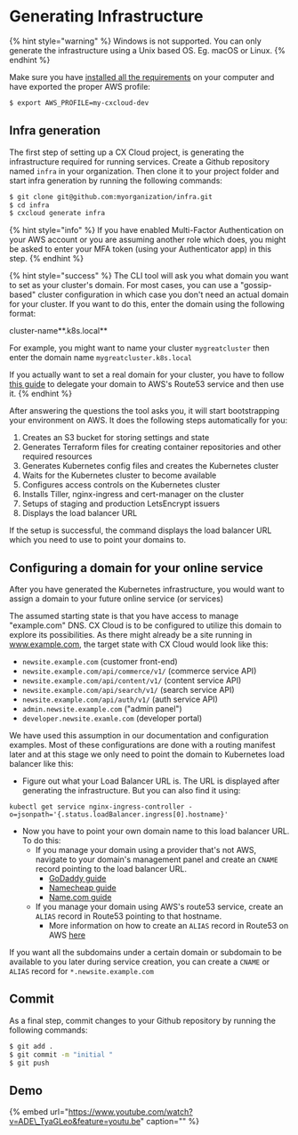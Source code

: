 # Generating Infrastructure

{% hint style="warning" %}
Windows is not supported. You can only generate the infrastructure using a Unix based OS. Eg. macOS or Linux.
{% endhint %}

Make sure you have [installed all the requirements](../getting-started/prepare-your-environment.md) on your computer and have exported the proper AWS profile:

```bash
$ export AWS_PROFILE=my-cxcloud-dev
```

## Infra generation

The first step of setting up a CX Cloud project, is generating the infrastructure required for running services. Create a Github repository named `infra` in your organization. Then clone it to your project folder and start infra generation by running the following commands:

```bash
$ git clone git@github.com:myorganization/infra.git
$ cd infra
$ cxcloud generate infra
```

{% hint style="info" %}
If you have enabled Multi-Factor Authentication on your AWS account or you are assuming another role which does, you might be asked to enter your MFA token \(using your Authenticator app\) in this step.
{% endhint %}

{% hint style="success" %}
The CLI tool will ask you what domain you want to set as your cluster's domain. For most cases, you can use a "gossip-based" cluster configuration in which case you don't need an actual domain for your cluster. If you want to do this, enter the domain using the following format:

cluster-name**.k8s.local**

For example, you might want to name your cluster `mygreatcluster` then enter the domain name `mygreatcluster.k8s.local` 

If you actually want to set a real domain for your cluster, you have to follow [this guide](../guidelines-for-custom-services/domains-for-kubernetes.md) to delegate your domain to AWS's Route53 service and then use it.
{% endhint %}

After answering the questions the tool asks you, it will start bootstrapping your environment on AWS. It does the following steps automatically for you:

1. Creates an S3 bucket for storing settings and state
2. Generates Terraform files for creating container repositories and other required resources
3. Generates Kubernetes config files and creates the Kubernetes cluster
4. Waits for the Kubernetes cluster to become available
5. Configures access controls on the Kubernetes cluster
6. Installs Tiller, nginx-ingress and cert-manager on the cluster
7. Setups of staging and production LetsEncrypt issuers
8. Displays the load balancer URL

If the setup is successful, the command displays the load balancer URL which you need to use to point your domains to.

## Configuring a domain for your online service <a id="configuring-a-domain-for-your-online-service"></a>

After you have generated the Kubernetes infrastructure, you would want to assign a domain to your future online service \(or services\)

The assumed starting state is that you have access to manage  "example.com" DNS. CX Cloud is to be configured to utilize this domain to explore its possibilities. As there might already be a site running in www.example.com, the target state with CX Cloud would look like this:

* `newsite.example.com` \(customer front-end\)
* `newsite.example.com/api/commerce/v1/` \(commerce service API\)
* `newsite.example.com/api/content/v1/` \(content service API\)
* `newsite.example.com/api/search/v1/` \(search service API\)
* `newsite.example.com/api/auth/v1/` \(auth service API\)
* `admin.newsite.example.com` \("admin panel"\)
* `developer.newsite.examle.com` \(developer portal\)

We have used this assumption in our documentation and configuration examples. Most of these configurations are done with a routing manifest later and at this stage we only need to point the domain to Kubernetes load balancer like this:

* Figure out what your Load Balancer URL is. The URL is displayed after generating the infrastructure. But you can also find it using:

```text
kubectl get service nginx-ingress-controller -o=jsonpath='{.status.loadBalancer.ingress[0].hostname}'
```

* Now you have to point your own domain name to this load balancer URL. To do this:
  * If you manage your domain using a provider that's not AWS, navigate to your domain's management panel and create an `CNAME` record pointing to the load balancer URL.
    * [GoDaddy guide](https://fi.godaddy.com/help/add-a-cname-record-19236)
    * [Namecheap guide](https://www.namecheap.com/support/knowledgebase/article.aspx/9646/2237/how-can-i-set-up-a-cname-record-for-my-domain)
    * [Name.com guide](https://www.name.com/support/articles/115004895548-Adding-a-CNAME-Record)
  * If you manage your domain using AWS's route53 service, create an `ALIAS` record in Route53 pointing to that hostname.
    * More information on how to create an `ALIAS` record in Route53 on AWS [here](https://docs.aws.amazon.com/Route53/latest/DeveloperGuide/routing-to-elb-load-balancer.html)​

If you want all the subdomains under a certain domain or subdomain to be available to you later during service creation, you can create a `CNAME` or `ALIAS` record for `*.newsite.example.com`

## Commit

As a final step, commit changes to your Github repository by running the following commands:

```bash
$ git add .
$ git commit -m "initial "
$ git push
```

## Demo

{% embed url="https://www.youtube.com/watch?v=ADE\_TyaGLeo&feature=youtu.be" caption="" %}

